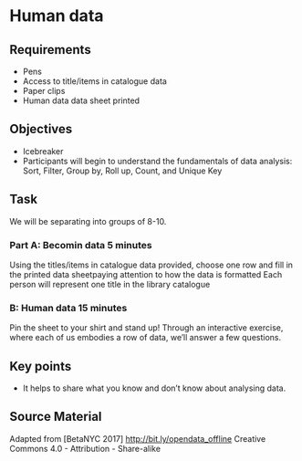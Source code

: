 Human data
==========

Requirements
------------

- Pens
- Access to title/items in catalogue data
- Paper clips
- Human data data sheet printed

Objectives
----------

- Icebreaker
- Participants will begin to understand the fundamentals of data analysis: Sort, Filter, Group by, Roll up, Count, and Unique     Key
 

Task
----

We will be separating into groups of 8-10.

### Part A: Becomin data 5 minutes

Using the titles/items in catalogue data provided, choose one row and fill in the printed data sheetpaying attention to how the data is formatted
Each person will represent one title in the library catalogue

### B: Human data 15 minutes

Pin the sheet to your shirt and stand up! Through an interactive exercise, where each of us embodies a row of data, we’ll answer a few questions.


Key points
----------

- It helps to share what you know and don’t know about analysing data.

Source Material
---------------

Adapted from [BetaNYC 2017] http://bit.ly/opendata_offline Creative Commons 4.0 - Attribution - Share-alike 

